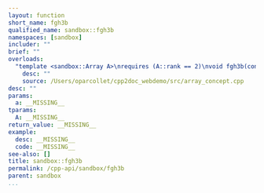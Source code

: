 ```yaml
---
layout: function
short_name: fgh3b
qualified_name: sandbox::fgh3b
namespaces: [sandbox]
includer: ""
brief: ""
overloads:
  "template <sandbox::Array A>\nrequires (A::rank == 2)\nvoid fgh3b(const A & a)":
    desc: ""
    source: /Users/oparcollet/cpp2doc_webdemo/src/array_concept.cpp
desc: ""
params:
  a: __MISSING__
tparams:
  A: __MISSING__
return_value: __MISSING__
example:
  desc: __MISSING__
  code: __MISSING__
see-also: []
title: sandbox::fgh3b
permalink: /cpp-api/sandbox/fgh3b
parent: sandbox
...
```


